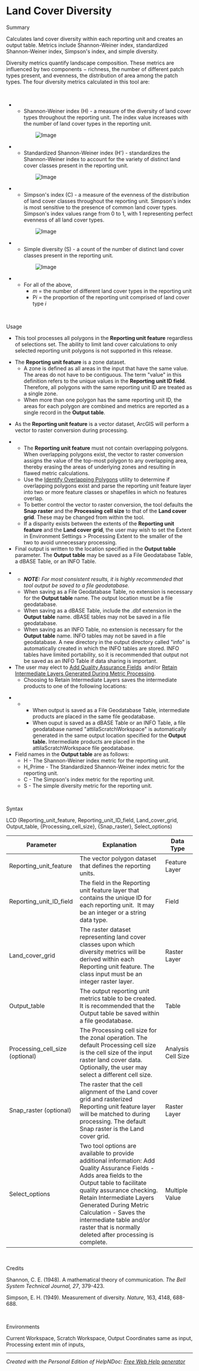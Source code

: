 # Land Cover Diversity

Summary&nbsp;

Calculates land cover diversity within each reporting unit and creates an output table. Metrics include Shannon-Weiner index, standardized Shannon-Weiner index, Simpson's index, and simple diversity.

Diversity metrics quantify landscape composition. These metrics are influenced by two components − richness, the number of different patch types present, and evenness, the distribution of area among the patch types. The four diversity metrics calculated in this tool are:

&nbsp;

* &nbsp;
  * Shannon-Weiner index (H) - a measure of the diversity of land cover types throughout the reporting unit. The index value increases with the number of land cover types in the reporting unit.

&nbsp; &nbsp; &nbsp; &nbsp; &nbsp; &nbsp; &nbsp; &nbsp; &nbsp; &nbsp; ![Image](<lib/LCD\_Formula\_H.png>)

* &nbsp;
  * Standardized Shannon-Weiner index (H') - standardizes the Shannon-Weiner index to account for the variety of distinct land cover classes present in the reporting unit.

&nbsp; &nbsp; &nbsp; &nbsp; &nbsp; &nbsp; &nbsp; &nbsp; &nbsp; &nbsp; ![Image](<lib/LCD\_Formula\_HPrime.png>)

* &nbsp;
  * Simpson's index (C) - a measure of the evenness of the distribution of land cover classes throughout the reporting unit. Simpson's index is most sensitive to the presence of common land cover types. Simpson's index values range from 0 to 1, with 1 representing perfect evenness of all land cover types.

&nbsp; &nbsp; &nbsp; &nbsp; &nbsp; &nbsp; &nbsp; &nbsp; &nbsp; &nbsp; ![Image](<lib/LCD\_Formula\_C.png>)

* &nbsp;
  * Simple diversity (S) - a count of the number of distinct land cover classes present in the reporting unit.

&nbsp; &nbsp; &nbsp; &nbsp; &nbsp; &nbsp; &nbsp; &nbsp; &nbsp; &nbsp; ![Image](<lib/LCD\_Formula\_S.png>)

* &nbsp;
  * For all of the above,
    * *m* = the number of different land cover types in the reporting unit
    * P*i* = the proportion of the reporting unit comprised of land cover type *i*

&nbsp;

Usage

* This tool processes all polygons in the **Reporting unit feature** regardless of selections set. The ability to limit land cover calculations to only selected reporting unit polygons is not supported in this release.
- The **Reporting unit feature** is a zone dataset.&nbsp;
  - A zone is defined as all areas in the input that have the same value. The areas do not have to be contiguous. The term "value" in this definition refers to the unique values in the **Reporting unit ID field**. Therefore, all polygons with the same reporting unit ID are treated as a single zone.&nbsp;
  - When more than one polygon has the same reporting unit ID, the areas for each polygon are combined and metrics are reported as a single record in the **Output table**.
* As the **Reporting unit feature** is a vector dataset, ArcGIS will perform a vector to raster conversion during processing.
- &nbsp;
  - The **Reporting unit feature** must not contain overlapping polygons. When overlapping polygons exist, the vector to raster conversion assigns the value of the top-most polygon to any overlapping area, thereby erasing the areas of underlying zones and resulting in flawed metric calculations.
  - Use the [Identify Overlapping Polygons](<IdentifyOverlappingPolygons.md>) utility to determine if overlapping polygons exist and parse the reporting unit feature layer into two or more feature classes or shapefiles in which no features overlap.
  - To better control the vector to raster conversion, the tool defaults the **Snap raster** and the **Processing cell size** to that of the **Land cover grid**. These may be changed from within the tool.
  - If a disparity exists between the extents of the **Reporting unit feature** and the **Land cover grid**, the user may wish to set the Extent in Environment Settings \> Processing Extent to the smaller of the two to avoid unnecessary processing.
- Final output is written to the location specified in the **Output table** parameter. The **Output table** may be saved as a File Geodatabase Table, a dBASE Table, or an INFO Table.
* &nbsp;
  * ***NOTE:** For most consistent results, it is highly recommended that tool output be saved to a file geodatabase.*
  * When saving as a File Geodatabase Table, no extension is necessary for the **Output table** name. The output location must be a file geodatabase.
  * When saving as a dBASE Table, include the .dbf extension in the **Output table** name. dBASE tables may not be saved in a file geodatabase.
  * When saving as an INFO Table, no extension is necessary for the **Output table** name. INFO tables may not be saved in a file geodatabase. A new directory in the output directory called "info" is automatically created in which the INFO tables are stored. INFO tables have limited portability, so it is recommended that output not be saved as an INFO Table if data sharing is important.
* The user may elect to [Add Quality Assurance Fields](<LandCoverDiversity2.md>)&nbsp; and/or [Retain Intermediate Layers Generated During Metric Processing](<LandCoverDiversity1.md>).
  * Choosing to Retain Intermediate Layers saves the intermediate products to one of the following locations:
- &nbsp;
  - &nbsp;
    - When output is saved as a File Geodatabase Table, intermediate products are placed in the same file geodatabase.
    - When ouput is saved as a dBASE Table or an INFO Table, a file geodatabase named "attilaScratchWorkspace" is automatically generated in the same output location specified for the **Output table.** Intermediate products are placed in the attilaScratchWorkspace file geodatabase.
- Field names in the **Output table** are as follows:
  - H - The Shannon-Weiner index metric for the reporting unit.
  - H\_Prime - The Standardized Shannon-Weiner index metric for the reporting unit.
  - C - The Simpson's index metric for the reporting unit.
  - S - The simple diversity metric for the reporting unit.

&nbsp;

Syntax&nbsp;

LCD (Reporting\_unit\_feature, Reporting\_unit\_ID\_field, Land\_cover\_grid, Output\_table, {Processing\_cell\_size}, {Snap\_raster}, Select\_options)

| Parameter | Explanation | Data Type |
| --- | --- | --- |
| Reporting\_unit\_feature | The vector polygon dataset that defines the reporting units. | Feature Layer |
| Reporting\_unit\_ID\_field | The field in the Reporting unit feature layer that contains the unique ID for each reporting unit.&nbsp; It may be an integer or a string data type. | Field |
| Land\_cover\_grid | The raster dataset representing land cover classes upon which diversity metrics will be derived within each Reporting unit feature. The class input must be an integer raster layer. | Raster Layer |
| Output\_table | The output reporting unit metrics table to be created. It is recommended that the Output table be saved within a file geodatabase. | Table |
| Processing\_cell\_size (optional) | The Processing cell size for the zonal operation. The default Processing cell size is the cell size of the input raster land cover data.&nbsp; Optionally, the user may select a different cell size. | Analysis Cell Size |
| Snap\_raster (optional) | The raster that the cell alignment of the Land cover grid and rasterized Reporting unit feature layer will be matched to during processing. The default Snap raster is the Land cover grid. | Raster Layer |
| Select\_options | Two tool options are available to provide additional information: Add Quality Assurance Fields -&nbsp; Adds area fields to the Output table to facilitate quality assurance checking. Retain Intermediate Layers Generated During Metric Calculation - Saves the intermediate table and/or raster that is normally deleted after processing is complete. | Multiple Value |


&nbsp;

Credits&nbsp;

Shannon, C. E. (1948). A mathematical theory of communication. *The Bell System Technical Journal, 27*, 379-423.

Simpson, E. H. (1949). Measurement of diversity. *Nature,* 163, 4148, 688-688.

&nbsp;

Environments

Current Workspace, Scratch Workspace, Output Coordinates same as input, Processing extent min of inputs,
***
_Created with the Personal Edition of HelpNDoc: [Free Web Help generator](<https://www.helpndoc.com>)_
